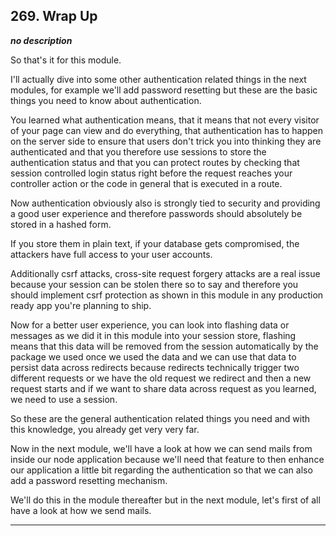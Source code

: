 ## 269. Wrap Up

<strong><em>no description</em></strong>

So that's it for this module. 

I'll actually dive into some other authentication related things in the next
modules, for example we'll add password resetting but these are the basic things
you need to know about authentication. 

You learned what authentication means, that it means that not every visitor of
your page can view and do everything, that authentication has to happen on the
server side to ensure that users don't trick you into thinking they are
authenticated and that you therefore use sessions to store the authentication
status and that you can protect routes by checking that session controlled login
status right before the request reaches your controller action or the code in
general that is executed in a route. 

Now authentication obviously also is strongly tied to security and providing a
good user experience and therefore passwords should absolutely be stored in a
hashed form. 

If you store them in plain text, if your database gets compromised, the
attackers have full access to your user accounts. 

Additionally csrf attacks, cross-site request forgery attacks are a real issue
because your session can be stolen there so to say and therefore you should
implement csrf protection as shown in this module in any production ready app
you're planning to ship. 

Now for a better user experience, you can look into flashing data or messages as
we did it in this module into your session store, flashing means that this data
will be removed from the session automatically by the package we used once we
used the data and we can use that data to persist data across redirects because
redirects technically trigger two different requests or we have the old request
we redirect and then a new request starts and if we want to share data across
request as you learned, we need to use a session. 

So these are the general authentication related things you need and with this
knowledge, you already get very very far. 

Now in the next module, we'll have a look at how we can send mails from inside
our node application because we'll need that feature to then enhance our
application a little bit regarding the authentication so that we can also add a
password resetting mechanism. 

We'll do this in the module thereafter but in the next module, let's first of
all have a look at how we send mails. 

---